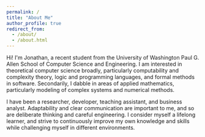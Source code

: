 ```yaml
---
permalink: /
title: "About Me"
author_profile: true
redirect_from: 
  - /about/
  - /about.html
---
```


Hi! I'm Jonathan, a recent student from the University of Washington Paul G. Allen School of Computer Science and Engineering. I am interested in theoretical computer science broadly, particularly computability and complexity theory, logic and programming languages, and formal methods in software. Secondarily, I dabble in areas of applied mathematics, particularly modeling of complex systems and numerical methods. 

I have been a researcher, developer, teaching assistant, and business analyst. Adaptability and clear communication are important to me, and so are deliberate thinking and careful engineering. I consider myself a lifelong learner, and strive to continuously improve my own knowledge and skills while challenging myself in different environments.

